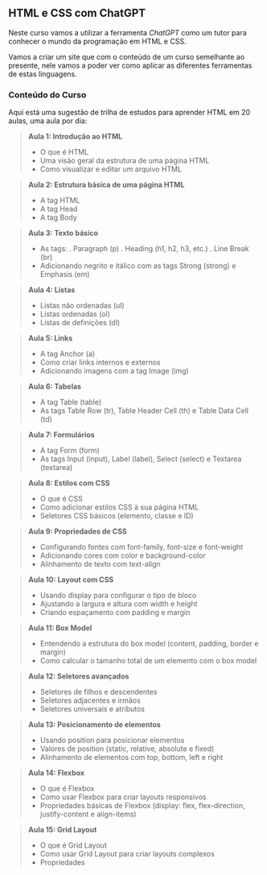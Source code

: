 ## HTML e CSS com ChatGPT

Neste curso  vamos a utilizar a ferramenta *ChatGPT* como um tutor para conhecer o mundo da programação em HTML e CSS. 

Vamos a criar um site que com o conteúdo de um curso semelhante ao presente, nele vamos a poder ver como aplicar as diferentes ferramentas de estas linguagens. 

### Conteúdo do Curso

Aqui está uma sugestão de trilha de estudos para aprender HTML em 20 aulas, uma aula por dia:

>**Aula 1: Introdução ao HTML**
>
>- O que é HTML
>- Uma visão geral da estrutura de uma página HTML
>- Como visualizar e editar um arquivo HTML

>**Aula 2: Estrutura básica de uma página HTML**
>
>- A tag HTML
>- A tag Head
>- A tag Body

>**Aula 3: Texto básico**
>
>- As tags:
>       . Paragraph (p)
>       . Heading (h1, h2, h3, etc.)
>        . Line Break (br)
>- Adicionando negrito e itálico com as tags Strong (strong) e Emphasis (em)

>**Aula 4: Listas**
>
>- Listas não ordenadas (ul)
>- Listas ordenadas (ol)
>- Listas de definições (dl)

>**Aula 5: Links**
>
>- A tag Anchor (a)
>- Como criar links internos e externos
>- Adicionando imagens com a tag Image (img)

>**Aula 6: Tabelas**
>
>- A tag Table (table)
>- As tags Table Row (tr), Table Header Cell (th) e Table Data Cell (td)

>**Aula 7: Formulários**
>
>- A tag Form (form)
>- As tags Input (input), Label (label), Select (select) e Textarea (textarea)

>**Aula 8: Estilos com CSS**
>
>- O que é CSS
>- Como adicionar estilos CSS à sua página HTML
>- Seletores CSS básicos (elemento, classe e ID)

>**Aula 9: Propriedades de CSS**
>
>- Configurando fontes com font-family, font-size e font-weight
>- Adicionando cores com color e background-color
>- Alinhamento de texto com text-align

>**Aula 10: Layout com CSS**
>
>- Usando display para configurar o tipo de bloco
>- Ajustando a largura e altura com width e height
>- Criando espaçamento com padding e margin

>**Aula 11: Box Model**
>
>- Entendendo a estrutura do box model (content, padding, border e margin)
>- Como calcular o tamanho total de um elemento com o box model

>**Aula 12: Seletores avançados**
>
>- Seletores de filhos e descendentes
>- Seletores adjacentes e irmãos
>- Seletores universais e atributos

>**Aula 13: Posicionamento de elementos**
>
>- Usando position para posicionar elementos
>- Valores de position (static, relative, absolute e fixed)
>- Alinhamento de elementos com top, bottom, left e right

>**Aula 14: Flexbox**
>
>- O que é Flexbox
>- Como usar Flexbox para criar layouts responsivos
>- Propriedades básicas de Flexbox (display: flex, flex-direction, justify-content e align-items)

>**Aula 15: Grid Layout**
>
>- O que é Grid Layout
>- Como usar Grid Layout para criar layouts complexos
>- Propriedades